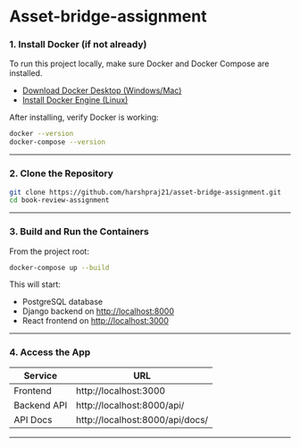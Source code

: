 # Asset-bridge-assignment

### 1. Install Docker (if not already)

To run this project locally, make sure Docker and Docker Compose are installed.

- [Download Docker Desktop (Windows/Mac)](https://www.docker.com/products/docker-desktop)
- [Install Docker Engine (Linux)](https://docs.docker.com/engine/install/)

After installing, verify Docker is working:

```bash
docker --version
docker-compose --version
```

---

### 2. Clone the Repository

```bash
git clone https://github.com/harshpraj21/asset-bridge-assignment.git
cd book-review-assignment
```

---

### 3. Build and Run the Containers

From the project root:

```bash
docker-compose up --build
```

This will start:

- PostgreSQL database
- Django backend on [http://localhost:8000](http://localhost:8000)
- React frontend on [http://localhost:3000](http://localhost:3000)

---

### 4. Access the App

| Service     | URL                             |
| ----------- | ------------------------------- |
| Frontend    | http://localhost:3000           |
| Backend API | http://localhost:8000/api/      |
| API Docs    | http://localhost:8000/api/docs/ |

---
